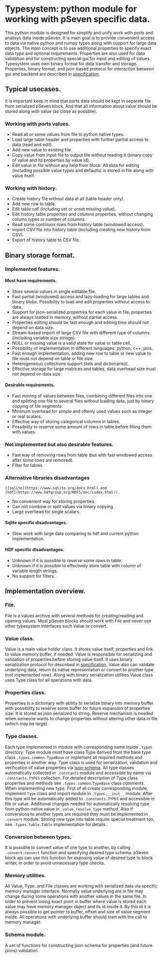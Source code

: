 # Typesystem: python module for working with pSeven specific data.

This python module is designed for simplify and unify work with ports and
analisys data inside pSeven. It is main goal is to provide convenient access to
data via native python and numpy types along with support for large data
objects. The main concept is to use additional properties to specify exact data
type and optional requirements. Properties are also used for data validation and
for constructing special gui for input and editing of values. Typesystem uses
own binary format for data transfer and storage. Properties, binary format, and
json-based protocol for interaction between gui and backend are described in
[specification](https://docs.google.com/document/d/1OTkySFsZY6KjYq1xGAzSnKs_T4QHpdqQxLY5M-2odeI).

## Typical usecases.

It is important keep in mind that ports data should be kept in separate file
from serialized pSeven block. And that all information about value should be
stored along with value (as close as possible).

### Working with ports values.
  * Read all or some values from file to python native types.
  * Load large table header and properties
      with further partial access to data (read and edit).
  * Add new value to existing file.
  * Copy value from input file to output file without reading it
      (binary copy of value and its properties by value id).
  * Edit value in file without any help from block.
      All data for editing (including possible value types and defaults)
      is stored in file along with value itself.

### Working with history.
  * Create history file without data at all (table header only).
  * Add new row to table.
  * Edit table cell (including set or unset missing value).
  * Edit history table properties and columns properties,
      without changing column types or number of columns.
  * Read some continuos rows from history table (windowed access).
  * Import CSV file into history table
      (including creating new history from CSV).
  * Export of history table to CSV file.

## Binary storage format.

### Implemented features.

#### Must have requirements.
  * Store several values in single editable file.
  * Fast partial (windowed) access and lazy-loading
      for large tables and binary blobs.
      Possibility to load and edit properties without access to data.
  * Support for json-serialized properties for each value in file,
      properties are always loaded in memory, without partial access.
  * Properties editing should be fast enough
      and editing time should not depend on data size.
  * Stream-based import of large CSV file with different type of columns
      (including variable size strings).
  * NULL or missing value is a valid state for value or table cell.
  * Possibility of implementation in different languages: python, c++, java.
  * Fast enough implementation, adding new row to table or new value to file
      must not depend on table or file size.
  * Heterogeneous collections support (lists and dictionaries).
  * Effective storage for large matrices and tables,
      data overhead size must not depend on data size.

#### Desirable requirements.
  * Fast moving of values between files, combining different files into one
      and splitting one file to several files without loading data,
      just by binary copying of file segments.
  * Minimum overhead for simple and oftenly used values
      such as integer or real scalars.
  * Effective way of storing categorical columns in tables.
  * Possibility to reserve some amount of rows in table
      before filling them with values.

### Not implemented but also desirable features.
  * Fast way of removing rows from table
      (but with fast windowed access after some rows are removed).
  * Filter for tables.

### Alternative libraries disadvantages
    ([sqlite](https://www.sqlite.org/docs.html) and
    [hdf](https://www.hdfgroup.org/HDF5/doc/index.html)).
  * No convenient way for storing properties.
  * Can not combine or split values via binary copying.
  * Large overhead for single scalars.

#### Sqlite specific disadvantages.
  * Slow work with large data comparing to hdf and current python implementation.

#### HDF specific disadvantages.
  * Unknown if it is possible to reserve some rows in table.
  * Unknown if it is possible to effectively store table
      with column of variable length strings.
  * No support for filters.

## Implementation overview.

### File.
File is a values archive with several methods for creating/reading and opening
values. Most pSeven blocks should work with File and never use other typesystem
interfaces such Value or convert.

### Value class.
Value is a main value holder class. It stores value itself, properties and link
to value memory buffer, if needed. Value is responsible for serializing and
validation of properties before storing value itself. It uses binary
serialization protocol for described in
[specification](https://docs.google.com/document/d/1OTkySFsZY6KjYq1xGAzSnKs_T4QHpdqQxLY5M-2odeI).
Value also can validate underlying data, return its native representation or
convert to another type (not implemented now). Along with binary serialization
utilities Value class uses Type class for all operations with data.

### Properties class.
Properties is a dictionary with ability to serialize binary into memory buffer
with possibility to reserve some buffer for future expansion of properties size.
It is stored as json serialized to string. Reserve mechanism is needed when
someone wants to change properties without altering other data in file
(which may be large).

### Type classes.
Each type implemented in module with corresponding name inside `.types`
directory. Type module must have class Type derived from the base type class
`.types.common.TypeBase` or implement all required methods and properties in
another way. Type class is used for serialization, validation and verification
of value properties via
[json-schema](http://json-schema.org/documentation.html). All type classes
automatically collected in `.constants` module and accessible by name via
`.constants.TYPES` collection. For detailed description of Type class properties
and methods see `.types.common.TypeBase` class comments.
When implementing new type. First of all create corresponding module, implement
`Type` class and import module in `.types.__init__` module. After this type will
be automatically added to `.constants.TYPES` and accessible in file or value.
Additional changes needed for automatically resolving type from python native
value in `.value.resolve_type` method. Also if conversions to another types are
required they must be implemented in `.convert` module. Storing new type into
table require special treatment too, see `.types.table.Table` implementation for
details.

### Conversion between types.
It is possible to convert value of one type to another, by calling
`.convert.convert` function and specifying desired type schema. pSeven block api
can use this function for exposing value of desired type to block writer, in
order to avoid unnecessary type checks.

### Memory utilities.
All Value, Type, and File classes are working with serialized data via specific
memory manager interface. Normally value underlying are in file may change
during some operations with another values in the same file. In order to prevent
losing exact point in buffer where value is stored each value may have memory
manager object and its id inside it. By this id it is always possible to get
pointer to buffer, offset and size of value segment inside. All operations with
underlying buffer should start with the call to memory manager.

### Schema module.
A set of functions for constructing json-schema for properties (and future
jsons) validation.
